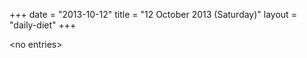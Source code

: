+++
date = "2013-10-12"
title = "12 October 2013 (Saturday)"
layout = "daily-diet"
+++


\<no entries\>

